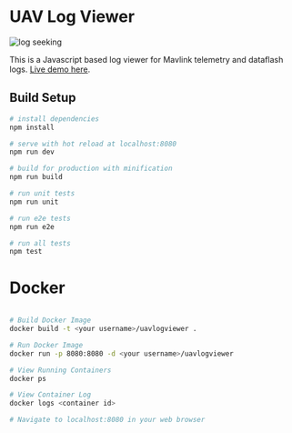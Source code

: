 # UAV Log Viewer

![log seeking](preview.gif "Logo Title Text 1")

 This is a Javascript based log viewer for Mavlink telemetry and dataflash logs.
 [Live demo here](http://plot.ardupilot.org).

## Build Setup

``` bash
# install dependencies
npm install

# serve with hot reload at localhost:8080
npm run dev

# build for production with minification
npm run build

# run unit tests
npm run unit

# run e2e tests
npm run e2e

# run all tests
npm test
```

# Docker

``` bash

# Build Docker Image
docker build -t <your username>/uavlogviewer .

# Run Docker Image
docker run -p 8080:8080 -d <your username>/uavlogviewer

# View Running Containers
docker ps

# View Container Log
docker logs <container id>

# Navigate to localhost:8080 in your web browser

```